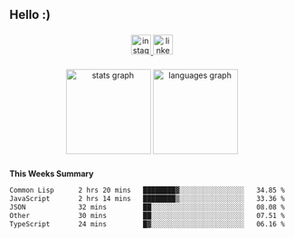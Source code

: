 <h2 align="left">Hello :)</h2>

###

<div align="center">
  <a href="https://www.instagram.com/sebi.klaus/" target="_blank">
    <img src="https://img.shields.io/static/v1?message=Instagram&logo=instagram&label=&color=E4405F&logoColor=white&labelColor=&style=for-the-badge" height="35" alt="instagram logo"  />
  </a>
  <a href="https://www.linkedin.com/in/sebastian-klaus-3aa64720b/" target="_blank">
    <img src="https://img.shields.io/static/v1?message=LinkedIn&logo=linkedin&label=&color=0077B5&logoColor=white&labelColor=&style=for-the-badge" height="35" alt="linkedin logo"  />
  </a>
</div>

###

<div align="center">
  <img src="https://github-readme-stats.vercel.app/api?username=IYourSunshineI&hide_title=false&hide_rank=false&show_icons=true&include_all_commits=true&count_private=true&disable_animations=false&theme=dracula&locale=en&hide_border=false&order=1" height="150" alt="stats graph"  />
  <img src="https://github-readme-stats.vercel.app/api/top-langs?username=IYourSunshineI&locale=en&hide_title=false&layout=compact&card_width=320&langs_count=5&theme=dracula&hide_border=false&order=2" height="150" alt="languages graph"  />
</div>

###

**This Weeks Summary**
<!--START_SECTION:waka-->

```txt
Common Lisp      2 hrs 20 mins   ████████▓░░░░░░░░░░░░░░░░   34.85 %
JavaScript       2 hrs 14 mins   ████████▒░░░░░░░░░░░░░░░░   33.36 %
JSON             32 mins         ██░░░░░░░░░░░░░░░░░░░░░░░   08.08 %
Other            30 mins         ██░░░░░░░░░░░░░░░░░░░░░░░   07.51 %
TypeScript       24 mins         █▓░░░░░░░░░░░░░░░░░░░░░░░   06.16 %
```

<!--END_SECTION:waka-->
